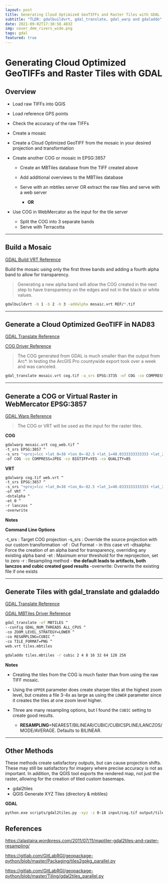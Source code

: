 ```yaml
---
layout: post
title: Generating Cloud Optimized GeoTIFFs and Raster Tiles with GDAL
subtitle: "TLDR: gdalbuildvrt, gdal_translate, gdal_warp and gdaladdo"
date: 2021-09-02T17:38:58.483Z
img: cover_dem_rivers_wide.png
tags: gdal
featured: true
---
```

# Generating Cloud Optimized GeoTIFFs and Raster Tiles with GDAL

## Overview

* Load raw TIFFs into QGIS
* Load reference GPS points
* Check the accuracy of the raw TIFFs
* Create a mosaic
* Create a Cloud Optimized GeoTIFF from the mosaic in your desired projection and transformation
* Create another COG or mosaic in EPSG:3857

  * Create an MBTiles database from the TIFF created above
  * Add additional overviews to the MBTiles database
  * Serve with an mbtiles server OR extract the raw files and serve with a web server

    * **OR** 
* Use COG in WebMercator as the input for the tile server

  * Split the COG into 3 separate bands
  * Serve with Terracotta

- - -

## Build a Mosaic

[GDAL Build VRT Reference](https://gdal.org/programs/gdalbuildvrt.html)

Build the mosaic using only the first three bands and adding a fourth alpha band to allow for transparency. 

> Generating a new alpha band will allow the COG created in the next step to have transparency on the edges and not in the black or white values.

```bash
gdalbuildvrt -b 1 -b 2 -b 3 -addalpha mosaic.vrt REF/*.tif
```

- - -

## Generate a Cloud Optimized GeoTIFF in NAD83

[GDAL Translate Reference](https://gdal.org/programs/gdal_translate.html)

[COG Driver Reference](https://gdal.org/drivers/raster/cog.html)

> The COG generated from GDAL is much smaller than the output from Arc*. In testing the ArcGIS Pro countywide export took over a week and was canceled.

```bash
gdal_translate mosaic.vrt cog.tif -a_srs EPSG:3735 -of COG -co COMPRESS=JPEG -co BIGTIFF=YES -co QUALITY=85
```

- - -

## Generate a COG or Virtual Raster in WebMercator EPSG:3857

[GDAL Warp Reference](https://gdal.org/programs/gdalwarp.html)

> The COG or VRT will be used as the input for the raster tiles.

**COG**

```bash
gdalwarp mosaic.vrt cog_web.tif ^
-t_srs EPSG:3857 ^
-s_srs "+proj=lcc +lat_0=38 +lon_0=-82.5 +lat_1=40.0333333333333 +lat_2=38.7333333333333 +x_0=600000 +y_0=0 +ellps=GRS80 +towgs84=-0.9956,1.9013,0.5215,0.025915,0.009246,0.011599,-0.00062 +units=us-ft +no_defs" ^
-of COG -co COMPRESS=JPEG -co BIGTIFF=YES -co QUALITY=85
```

**VRT**

```bash
gdalwarp cog.tif web.vrt ^
-t_srs EPSG:3857 ^
-s_srs "+proj=lcc +lat_0=38 +lon_0=-82.5 +lat_1=40.0333333333333 +lat_2=38.7333333333333 +x_0=600000 +y_0=0 +ellps=GRS80 +towgs84=-0.9956,1.9013,0.5215,0.025915,0.009246,0.011599,-0.00062 +units=us-ft +no_defs" ^
-of VRT ^
-dstalpha ^
-et 0 ^
-r lanczos ^
-overwrite
```

**Notes**

**Command Line Options**

\-t_srs	: Target COG projection
-s_srs	: Override the source projection with our custom transformation
-of		 : Out Format - in this case vrt
-dtsalpha: Force the creation of an alpha band for transparency, overriding any existing alpha band
-et		 : Maximum error threshold for the reprojection, set to zero
-r		   : Resampling method - **the default leads to artifacts, both lanczos and cubic created good results**
-overwrite: Overwrite the existing file if one exists

- - -

## Generate Tiles with gdal_translate and gdaladdo

[GDAL Translate Reference](https://gdal.org/programs/gdal_translate.html)

[GDAL MBTiles Driver Reference](https://gdal.org/drivers/raster/mbtiles.html)

```bash
gdal_translate -of MBTILES ^
--config GDAL_NUM_THREADS ALL_CPUS ^
-co ZOOM_LEVEL_STRATEGY=LOWER ^
-co RESAMPLING=CUBIC ^
-co TILE_FORMAT=PNG ^
web.vrt tiles.mbtiles
```

```bash
gdaladdo tiles.mbtiles -r cubic 2 4 8 16 32 64 128 256
```

**Notes**

* Creating the tiles from the COG is much faster than from using the raw TIFF mosaic.
* Using the `UPPER` parameter does create sharper tiles at the highest zoom level, but creates a file 3-4x as large as using the `LOWER` parameter since it creates the tiles at one zoom level higher.
* Three are many resampling options, but  I found the `CUBIC` setting to create good results.

  * **RESAMPLING**=NEAREST/BILINEAR/CUBIC/CUBICSPLINE/LANCZOS/MODE/AVERAGE. Defaults to BILINEAR.

- - -

## Other Methods

These methods create satisfactory outputs, but can cause projection shifts. These may still be satisfactory for imagery where precise accuracy is not as important. In addition, the QGIS tool exports the rendered map, not just the raster, allowing for the creation of tiled custom basemaps.

* gdal2tiles
* QGIS Generate XYZ Tiles (directory & mbtiles)

**GDAL**

```bash
python.exe scripts/gdal2tiles.py -xyz -z 0-18 input/cog.tif output/tiles
```

## References

<https://alastaira.wordpress.com/2011/07/11/maptiler-gdal2tiles-and-raster-resampling/>

<https://gitlab.com/GitLabRGI/geopackage-python/blob/master/Packaging/tiles2gpkg_parallel.py>

<https://gitlab.com/GitLabRGI/geopackage-python/blob/master/Tiling/gdal2tiles_parallel.py>